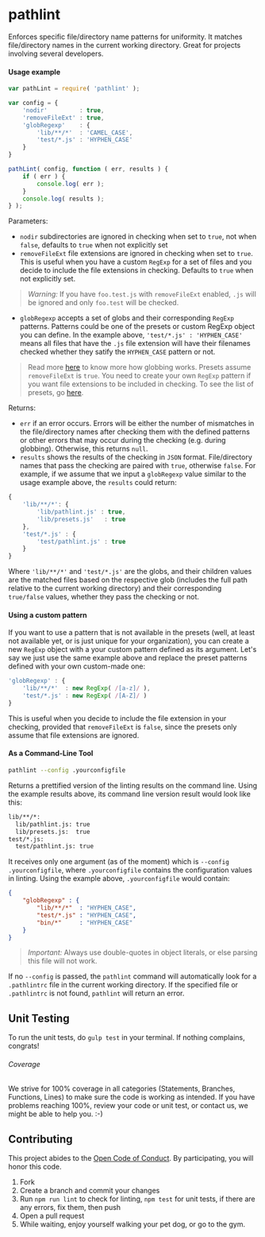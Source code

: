 # pathlint
Enforces specific file/directory name patterns for uniformity. It matches file/directory names in the current working directory. Great for projects involving several developers.

#### Usage example
```javascript
var pathLint = require( 'pathlint' );

var config = {
    'nodir'         : true,
    'removeFileExt' : true,
    'globRegexp'    : {
        'lib/**/*'  : 'CAMEL_CASE',
        'test/*.js' : 'HYPHEN_CASE'
    }
}

pathLint( config, function ( err, results ) {
    if ( err ) {
        console.log( err );
    }
    console.log( results );
} );
```

Parameters:
- `nodir` subdirectories are ignored in checking when set to `true`, not when `false`, defaults to `true` when not explicitly set
- `removeFileExt` file extensions are ignored in checking when set to `true`. This is useful when you have a custom `RegExp` for a set of files and you decide to include the file extensions in checking. Defaults to `true` when not explicitly set.

> *Warning:*
> If you have `foo.test.js` with `removeFileExt` enabled, `.js` will be ignored and only `foo.test` will be checked.

- `globRegexp` accepts a set of globs and their corresponding `RegExp` patterns. Patterns could be one of the presets or custom RegExp object you can define. In the example above, `'test/*.js' : 'HYPHEN_CASE'` means all files that have the `.js` file extension will have their filenames checked whether they satify the `HYPHEN_CASE` pattern or not.

> Read more [here](https://github.com/isaacs/node-glob) to know more how globbing works.
> Presets assume `removeFileExt` is `true`. You need to create your own `RegExp` pattern if you want file extensions to be included in checking. To see the list of presets, go [here](https://github.com/School-Improvement-Network/pathlint/blob/master/lib/presets.js).

Returns:
- `err` if an error occurs. Errors will be either the number of mismatches in the file/directory names after checking them with the defined patterns or other errors that may occur during the checking (e.g. during globbing). Otherwise, this returns `null`.
- `results` shows the results of the checking in `JSON` format. File/directory names that pass the checking are paired with `true`, otherwise `false`. For example, if we assume that we input a `globRegexp` value similar to the usage example above, the `results` could return:
```javascript
{
    'lib/**/*': {
        'lib/pathlint.js' : true,
        'lib/presets.js'   : true
    },
    'test/*.js' : {
        'test/pathlint.js' : true
    }
}
```
Where `'lib/**/*'` and `'test/*.js'` are the globs, and their children values are the matched files based on the respective glob (includes the full path relative to the current working directory) and their corresponding `true/false` values, whether they pass the checking or not.

#### Using a custom pattern
If you want to use a pattern that is not available in the presets (well, at least not available yet, or is just unique for your organization), you can create a new `RegExp` object with a your custom pattern defined as its argument. Let's say we just use the same example above and replace the preset patterns defined with your own custom-made one:
```javascript
'globRegexp' : {
    'lib/**/*'  : new RegExp( /[a-z]/ ),
    'test/*.js' : new RegExp( /[A-Z]/ )
}
```
This is useful when you decide to include the file extension in your checking, provided that `removeFileExt` is `false`, since the presets only assume that file extensions are ignored.

#### As a Command-Line Tool
```bash
pathlint --config .yourconfigfile
```
Returns a prettified version of the linting results on the command line. Using the example results above, its command line version result would look like this:
```bash
lib/**/*:
  lib/pathlint.js: true
  lib/presets.js:  true
test/*.js:
  test/pathlint.js: true
```
It receives only one argument (as of the moment) which is `--config .yourconfigfile`, where `.yourconfigfile` contains the configuration values in linting. Using the example above, `.yourconfigfile` would contain:
```JSON
{
	"globRegexp" : {
		"lib/**/*"  : "HYPHEN_CASE",
		"test/*.js" : "HYPHEN_CASE",
		"bin/*"     : "HYPHEN_CASE"
	}
}
```
> *Important:* Always use double-quotes in object literals, or else parsing this file will not work.

If no `--config` is passed, the `pathlint` command will automatically look for a `.pathlintrc` file in the current working directory. If the specified file or `.pathlintrc` is not found, `pathlint` will return an error.

## Unit Testing
To run the unit tests, do `gulp test` in your terminal. If nothing complains, congrats!

###### Coverage
We strive for 100% coverage in all categories (Statements, Branches, Functions, Lines) to make sure the code is working as intended. If you have problems reaching 100%, review your code or unit test, or contact us, we might be able to help you. :-)

## Contributing
This project abides to the [Open Code of Conduct](http://todogroup.org/opencodeofconduct/#pathlint/opensource@github.com). By participating, you will honor this code.

1. Fork
2. Create a branch and commit your changes
3. Run `npm run lint` to check for linting, `npm test` for unit tests, if there are any errors, fix them, then push
4. Open a pull request
5. While waiting, enjoy yourself walking your pet dog, or go to the gym.
